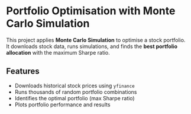 # Portfolio Optimisation with Monte Carlo Simulation

This project applies **Monte Carlo Simulation** to optimise a stock portfolio.  
It downloads stock data, runs simulations, and finds the **best portfolio allocation** with the maximum Sharpe ratio.

## Features
- Downloads historical stock prices using `yfinance`
- Runs thousands of random portfolio combinations
- Identifies the optimal portfolio (max Sharpe ratio)
- Plots portfolio performance and results
